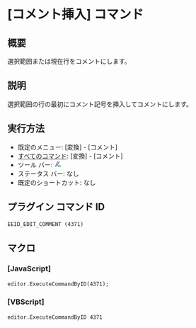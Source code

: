 # \[コメント挿入\] コマンド

## 概要

選択範囲または現在行をコメントにします。

## 説明

選択範囲の行の最初にコメント記号を挿入してコメントにします。

## 実行方法

- 既定のメニュー: \[変換\] \- \[コメント\]
- [すべてのコマンド](../../glossary/allcommands): \[変換\] \- \[コメント\]
- ツール バー: ![](../../images/editcomment.gif)
- ステータス バー: なし
- 既定のショートカット: なし

## プラグイン コマンド ID

```
EEID_EDIT_COMMENT (4371)
```

## マクロ

### \[JavaScript\]

```
editor.ExecuteCommandByID(4371);
```

### \[VBScript\]

```
editor.ExecuteCommandByID 4371
```
